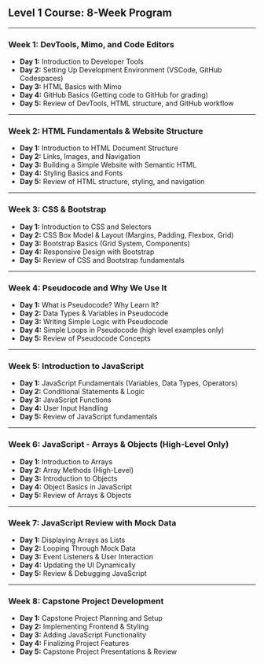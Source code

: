 ## **Level 1 Course: 8-Week Program**

---

### **Week 1: DevTools, Mimo, and Code Editors**

- **Day 1:** Introduction to Developer Tools
- **Day 2:** Setting Up Development Environment (VSCode, GitHub Codespaces)
- **Day 3:** HTML Basics with Mimo
- **Day 4:** GitHub Basics (Getting code to GitHub for grading)
- **Day 5:** Review of DevTools, HTML structure, and GitHub workflow

---

### **Week 2: HTML Fundamentals & Website Structure**

- **Day 1:** Introduction to HTML Document Structure
- **Day 2:** Links, Images, and Navigation
- **Day 3:** Building a Simple Website with Semantic HTML
- **Day 4:** Styling Basics and Fonts
- **Day 5:** Review of HTML structure, styling, and navigation

---

### **Week 3: CSS & Bootstrap**

- **Day 1:** Introduction to CSS and Selectors
- **Day 2:** CSS Box Model & Layout (Margins, Padding, Flexbox, Grid)
- **Day 3:** Bootstrap Basics (Grid System, Components)
- **Day 4:** Responsive Design with Bootstrap
- **Day 5:** Review of CSS and Bootstrap fundamentals

---

### **Week 4: Pseudocode and Why We Use It**

- **Day 1:** What is Pseudocode? Why Learn It?
- **Day 2:** Data Types & Variables in Pseudocode
- **Day 3:** Writing Simple Logic with Pseudocode
- **Day 4:** Simple Loops in Pseudocode (high level examples only)
- **Day 5:** Review of Pseudocode Concepts

---

### **Week 5: Introduction to JavaScript**

- **Day 1:** JavaScript Fundamentals (Variables, Data Types, Operators)
- **Day 2:** Conditional Statements & Logic
- **Day 3:** JavaScript Functions
- **Day 4:** User Input Handling
- **Day 5:** Review of JavaScript fundamentals

---

### **Week 6: JavaScript - Arrays & Objects (High-Level Only)**

- **Day 1:** Introduction to Arrays
- **Day 2:** Array Methods (High-Level)
- **Day 3:** Introduction to Objects
- **Day 4:** Object Basics in JavaScript
- **Day 5:** Review of Arrays & Objects

---

### **Week 7: JavaScript Review with Mock Data**

- **Day 1:** Displaying Arrays as Lists
- **Day 2:** Looping Through Mock Data
- **Day 3:** Event Listeners & User Interaction
- **Day 4:** Updating the UI Dynamically
- **Day 5:** Review & Debugging JavaScript

---

### **Week 8: Capstone Project Development**

- **Day 1:** Capstone Project Planning and Setup
- **Day 2:** Implementing Frontend & Styling
- **Day 3:** Adding JavaScript Functionality
- **Day 4:** Finalizing Project Features
- **Day 5:** Capstone Project Presentations & Review
